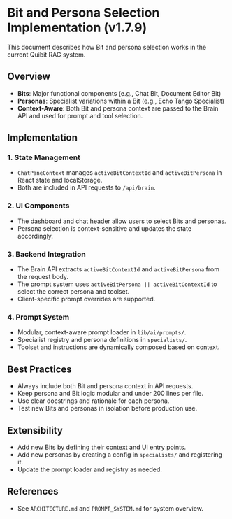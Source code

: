 # Bit and Persona Selection Implementation (v1.7.9)

This document describes how Bit and persona selection works in the current Quibit RAG system.

## Overview

- **Bits**: Major functional components (e.g., Chat Bit, Document Editor Bit)
- **Personas**: Specialist variations within a Bit (e.g., Echo Tango Specialist)
- **Context-Aware**: Both Bit and persona context are passed to the Brain API and used for prompt and tool selection.

## Implementation

### 1. State Management
- `ChatPaneContext` manages `activeBitContextId` and `activeBitPersona` in React state and localStorage.
- Both are included in API requests to `/api/brain`.

### 2. UI Components
- The dashboard and chat header allow users to select Bits and personas.
- Persona selection is context-sensitive and updates the state accordingly.

### 3. Backend Integration
- The Brain API extracts `activeBitContextId` and `activeBitPersona` from the request body.
- The prompt system uses `activeBitPersona || activeBitContextId` to select the correct persona and toolset.
- Client-specific prompt overrides are supported.

### 4. Prompt System
- Modular, context-aware prompt loader in `lib/ai/prompts/`.
- Specialist registry and persona definitions in `specialists/`.
- Toolset and instructions are dynamically composed based on context.

## Best Practices
- Always include both Bit and persona context in API requests.
- Keep persona and Bit logic modular and under 200 lines per file.
- Use clear docstrings and rationale for each persona.
- Test new Bits and personas in isolation before production use.

## Extensibility
- Add new Bits by defining their context and UI entry points.
- Add new personas by creating a config in `specialists/` and registering it.
- Update the prompt loader and registry as needed.

## References
- See `ARCHITECTURE.md` and `PROMPT_SYSTEM.md` for system overview. 